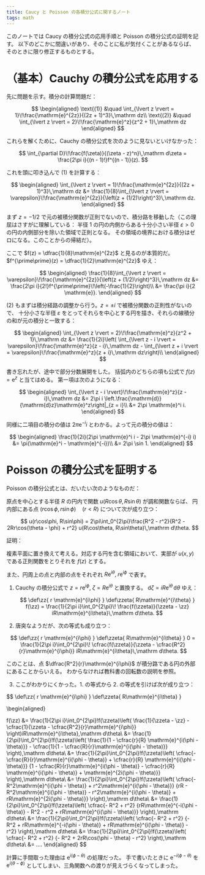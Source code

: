 ```yaml
---
title: Caucy と Poisson の各積分公式に関するノート
tags: math
---
```


このノートでは Caucy の積分公式の応用手順と Poisson の積分公式の証明を記す。
以下のどこかに間違いがあり、そのことに私が気付くことがあるならば、そのときに限り修正するものとする。

# （基本）Cauchy の積分公式を応用する

先に問題を示す。積分の計算問題だ：

$$
\begin{aligned}
    \text{(1)} &\quad \int_{\lvert z \rvert = 1}\!\frac{\mathrm{e}^{2z}}{(2z + 1)^3}\,\mathrm dz\\
    \text{(2)} &\quad \int_{\lvert z \rvert = 2}\!\frac{\mathrm{e}^z}{z^2 + 1}\,\mathrm dz
\end{aligned}
$$

これらを解くために、Cauchy の積分公式を次のように見ないといけなかった：

$$
\int_{\partial D}\!\frac{f(\zeta)}{(\zeta - z)^n}\,\mathrm d\zeta
= \frac{2\pi i}{(n - 1)!}f^{(n - 1)}(z).
$$

これを頭に叩き込んで (1) を計算する：

$$
\begin{aligned}
    \int_{\lvert z \rvert = 1}\!\frac{\mathrm{e}^{2z}}{(2z + 1)^3}\,\mathrm dz
    &= \frac{1}{8}\int_{\lvert z \rvert = \varepsilon}\!\frac{\mathrm{e}^{2z}}{\left(z + (1/2)\right)^3}\,\mathrm dz.
\end{aligned}
$$

まず $z = -1/2$ で元の被積分関数が正則でないので、積分路を移動した（この理屈はさすがに理解している：
半径 1 の円の内側からある十分小さい半径 $\varepsilon > 0$ の円の内側部分を除いた領域で正則となる。
その領域の境界における積分はゼロになる。このことからの帰結だ）。

ここで $f(z) = \dfrac{1}{8}\mathrm{e}^{2z}$ と見るのが本質的だ。
$f^{\prime\prime}(z) = \dfrac{1}{2}\mathrm{e}^{2z}$ ゆえ：

$$
\begin{aligned}
    \frac{1}{8}\int_{\lvert z \rvert = \varepsilon}\!\frac{\mathrm{e}^{2z}}{\left(z + (1/2)\right)^3}\,\mathrm dz
    &= \frac{2\pi i}{2!}f^{\prime\prime}\!\left(-\frac{1}{2}\right)\\
    &= \frac{\pi i}{2 \mathrm{e}}.
\end{aligned}
$$

(2) もまずは積分経路の調整から行う。$z = \pm i$ で被積分関数の正則性がないので、
十分小さな半径 $\varepsilon$ をとってそれらを中心とする円を描き、それらの線積分の和が元の積分と一致する：

$$
\begin{aligned}
    \int_{\lvert z \rvert = 2}\!\frac{\mathrm{e}^z}{z^2 + 1}\,\mathrm dz
    &= \frac{1}{2i}\left(
        \int_{\lvert z - i \rvert = \varepsilon}\!\frac{\mathrm{e}^z}{z - i}\,\mathrm dz
        - \int_{\lvert z + i \rvert = \varepsilon}\!\frac{\mathrm{e}^z}{z + i}\,\mathrm dz\right)\\
\end{aligned}
$$

書き忘れたが、途中で部分分数展開をした。
括弧内のどちらの項も公式で $f(z) = \mathrm{e}^z$ と当てはめる。
第一項は次のようになる：

$$
\begin{aligned}
    \int_{\lvert z - i \rvert}\!\frac{\mathrm{e}^z}{z - i}\,\mathrm dz
    &= 2\pi i \left.\frac{\mathrm{d}}{\mathrm{d}z}\mathrm{e}^z\right|_{z = i}\\
    &= 2\pi \mathrm{e}^i i.
\end{aligned}
$$

同様に二項目の積分の値は $2\pi \mathrm{e}^{-i} i$ とわかる。よって元の積分の値は：

$$
\begin{aligned}
\frac{1}{2i}(2\pi \mathrm{e}^i i - 2\pi \mathrm{e}^{-i} i)
&= \pi(\mathrm{e}^i - \mathrm{e}^{-i})\\
&= 2\pi \sin 1.
\end{aligned}
$$

# Poisson の積分公式を証明する

Poisson の積分公式とは、だいたい次のようなものだ：

原点を中心とする半径 $R$ の円内で関数 $u(R\cos\theta, R\sin\theta)$ が調和関数ならば、
円内部にある点 $(r\cos\phi, r\sin\phi)\quad(r < R)$ について次が成り立つ：

$$
u(r\cos\phi, R\sin\phi)
= 2\pi\int_0^{2\pi}\frac{R^2 - r^2}{R^2 - 2Rr\cos(\theta - \phi) + r^2}
  u(R\cos\theta, R\sin\theta)\,\mathrm d\theta.
$$

証明：

複素平面に置き換えて考える。対応する円を含む領域において、実部が $u(x, y)$ である正則関数をとりそれを $f(z)$ とする。

また、円周上の点と内部の点をそれぞれ $R\mathrm{e}^{i\theta},\;r \mathrm{e}^{i\phi}$ で表す。

1. Cauchy の積分公式で $z = r \mathrm{e}^{i\phi}$, $\zeta = R\mathrm{e}^{i\theta}$ と置換する。
   $\mathrm d\zeta = iR\mathrm{e}^{i\theta}\,\mathrm d\theta$ ゆえ：

   $$
   \def\zz{ r \mathrm{e}^{i\phi} }
   \def\zzeta{ R\mathrm{e}^{i\theta} }
      f(\zz)
     = \frac{1}{2\pi i}\int_0^{2\pi}\!
       \frac{f(\zzeta)}{\zzeta - \zz} iR\mathrm{e}^{i\theta}\,\mathrm d\theta.
   $$

 2. 唐突なようだが、次の等式も成り立つ：

   $$
   \def\zz{ r \mathrm{e}^{i\phi} }
   \def\zzeta{ R\mathrm{e}^{i\theta} }
      0
      = \frac{1}{2\pi i}\int_0^{2\pi}\!
      \cfrac{f(\zzeta)}{\zzeta - \cfrac{R^2}{r}\mathrm{e}^{i\phi}} iR\mathrm{e}^{i\theta}\,\mathrm d\theta.
   $$

   このことは、点 $\dfrac{R^2}{r}\mathrm{e}^{i\phi}$ が積分路である円の外部にあることからいえる。
   わからなければ教科書の回転数の説明を参照。

   3. ここがわかりにくかった。1. の等式から 2. の等式を引けば次が成り立つ：

   $$
   \def\zz{ r \mathrm{e}^{i\phi} }
   \def\zzeta{ R\mathrm{e}^{i\theta} }

   \begin{aligned}

   f(\zz)
   &= \frac{1}{2\pi i}\int_0^{2\pi}\!f(\zzeta)\left(
      \frac{1}{\zzeta - \zz}
      - \cfrac{1}{\zzeta - \cfrac{R^2}{r}\mathrm{e}^{i\phi}}
      \right)iR\mathrm{e}^{i\theta}\,\mathrm d\theta\\
   &= \frac{1}{2\pi}\int_0^{2\pi}\!f(\zzeta)\left(
      \frac{1}{1 - \cfrac{r}{R} \mathrm{e}^{i(\phi - \theta)}}
      - \cfrac{1}{1 - \cfrac{R}{r}\mathrm{e}^{i(\phi - \theta)}}
      \right)\,\mathrm d\theta\\
   &= \frac{1}{2\pi}\int_0^{2\pi}\!f(\zzeta)\left(
      \cfrac{- \cfrac{R}{r}\mathrm{e}^{i(\phi - \theta)} + \cfrac{r}{R} \mathrm{e}^{i(\phi - \theta)}}
        {1 - \cfrac{R}{r}\mathrm{e}^{i(\phi - \theta)} - \cfrac{r}{R} \mathrm{e}^{i(\phi - \theta)} + \mathrm{e}^{2i(\phi - \theta)}}
      \right)\,\mathrm d\theta\\
   &= \frac{1}{2\pi}\int_0^{2\pi}\!f(\zzeta)\left(
      \cfrac{- R^2\mathrm{e}^{i(\phi - \theta)} + r^2\mathrm{e}^{i(\phi - \theta)}}
        {rR - R^2\mathrm{e}^{i(\phi - \theta)} - r^2\mathrm{e}^{i(\phi - \theta)} + rR\mathrm{e}^{2i(\phi - \theta)}}
      \right)\,\mathrm d\theta\\
   &= \frac{1}{2\pi}\int_0^{2\pi}\!f(\zzeta)\left(
      \cfrac{- R^2 + r^2}
        {rR\mathrm{e}^{-i(\phi - \theta)} - R^2 - r^2 + rR\mathrm{e}^{i(\phi - \theta)}}
      \right)\,\mathrm d\theta\\
    &= \frac{1}{2\pi}\int_0^{2\pi}\!f(\zzeta)\left(
        \cfrac{- R^2 + r^2}
        {- R^2 + rR\mathrm{e}^{-i(\phi - \theta)} + rR\mathrm{e}^{i(\phi - \theta)} - r^2}
      \right)\,\mathrm d\theta\\
    &= \frac{1}{2\pi}\int_0^{2\pi}\!f(\zzeta)\left(
        \cfrac{- R^2 + r^2}
        {- R^2 + 2rR\cos(\phi - \theta) - r^2}
      \right)\,\mathrm d\theta\\
    &= ....
   \end{aligned}
   $$

   計算に手間取った理由は $\mathrm{e}^{i(\phi - \theta)}$ の処理だった。
   手で書いたときに $\mathrm{e}^{-i(\phi - \theta)}$ を $\mathrm{e}^{i(\theta - \phi)}$
   としてしまい、三角関数への渡りが見えづらくなってしまった。

